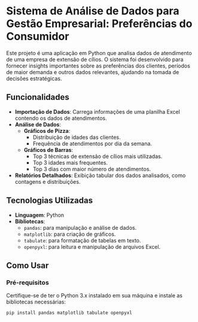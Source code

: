 # Sistema de Análise de Dados para Gestão Empresarial: Preferências do Consumidor

Este projeto é uma aplicação em Python que analisa dados de atendimento de uma empresa de extensão de cílios. O sistema foi desenvolvido para fornecer insights importantes sobre as preferências dos clientes, períodos de maior demanda e outros dados relevantes, ajudando na tomada de decisões estratégicas.

## Funcionalidades  

- **Importação de Dados**: Carrega informações de uma planilha Excel contendo os dados de atendimentos.  
- **Análise de Dados**:
  - **Gráficos de Pizza**:
    - Distribuição de idades das clientes.  
    - Frequência de atendimentos por dia da semana.  
  - **Gráficos de Barras**:
    - Top 3 técnicas de extensão de cílios mais utilizadas.  
    - Top 3 idades mais frequentes.  
    - Top 3 dias com maior número de atendimentos.
- **Relatórios Detalhados**: Exibição tabular dos dados analisados, como contagens e distribuições.  

## Tecnologias Utilizadas  

- **Linguagem**: Python  
- **Bibliotecas**:
  - `pandas`: para manipulação e análise de dados.  
  - `matplotlib`: para criação de gráficos.  
  - `tabulate`: para formatação de tabelas em texto.  
  - `openpyxl`: para leitura e manipulação de arquivos Excel.  

## Como Usar  

### Pré-requisitos  

Certifique-se de ter o Python 3.x instalado em sua máquina e instale as bibliotecas necessárias:  

```bash
pip install pandas matplotlib tabulate openpyxl
